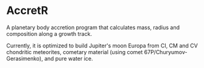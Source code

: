 # AccretR
A planetary body accretion program that calculates mass, radius and composition along a growth track.

Currently, it is optimized to build Jupiter's moon Europa from CI, CM and CV chondritic meteorites, cometary material (using comet 67P/Churyumov-Gerasimenko), and pure water ice.
